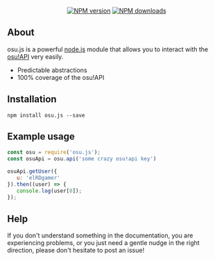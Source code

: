 <div align="center">
  <p>
    <a href="https://www.npmjs.com/package/osu.js"><img src="https://img.shields.io/npm/v/osu.js.svg" alt="NPM version" /></a>
    <a href="https://www.npmjs.com/package/osu.js"><img src="https://img.shields.io/npm/dt/osu.js.svg" alt="NPM downloads" /></a>
  </p>
</div>

## About
osu.js is a powerful [node.js](https://nodejs.org) module that allows you to interact with the
[osu!API](https://github.com/ppy/osu-api/wiki) very easily.

- Predictable abstractions
- 100% coverage of the osu!API

## Installation

`npm install osu.js --save`

## Example usage
```js
const osu = require('osu.js');
const osuApi = osu.api('some crazy osu!api key')

osuApi.getUser({
   u: 'elRDgamer'
}).then((user) => {
   console.log(user[0]);
});
```
## Help
If you don't understand something in the documentation, you are experiencing problems, or you just need a gentle nudge in the right direction, please don't hesitate to post an issue!
